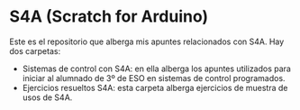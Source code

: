 # S4A (Scratch for Arduino)
Este es el repositorio que alberga mis apuntes relacionados con S4A.
Hay dos carpetas:
* Sistemas de control con S4A: en ella alberga los apuntes utilizados para iniciar al alumnado de 3º de ESO en sistemas de control programados.
* Ejercicios resueltos S4A: esta carpeta alberga ejercicios de muestra de usos de S4A.
